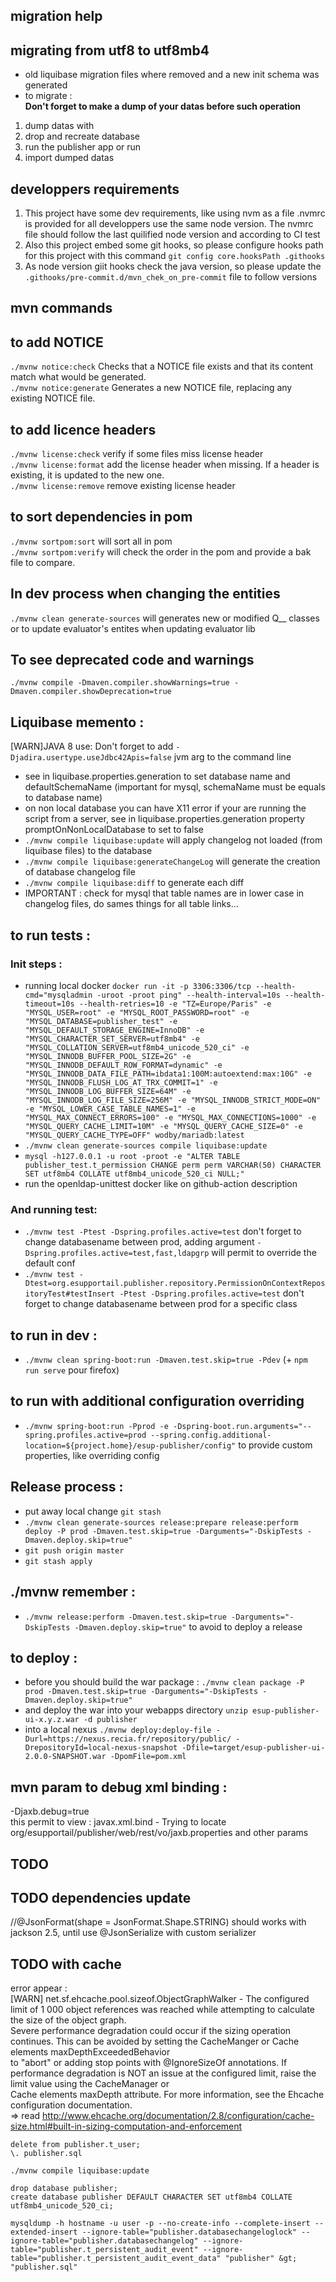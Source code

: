 ## migration help

## migrating from utf8 to utf8mb4

-   old liquibase migration files where removed and a new init schema was generated
-   to migrate :  
    **Don't forget to make a dump of your datas before such operation**

1.  dump datas with
2.  drop and recreate database
3.  run the publisher app or run
4.  import dumped datas

## developpers requirements

1.  This project have some dev requirements, like using nvm as a file .nvmrc is provided for all developpers use the same node version. The nvmrc file should follow the last quilified node version and according to CI test
2.  Also this project embed some git hooks, so please configure hooks path for this project with this command `git config core.hooksPath .githooks`
3.  As node version giit hooks check the java version, so please update the `.githooks/pre-commit.d/mvn_chek_on_pre-commit` file to follow versions

## mvn commands

## to add NOTICE

`./mvnw notice:check` Checks that a NOTICE file exists and that its content match what would be generated.  
`./mvnw notice:generate` Generates a new NOTICE file, replacing any existing NOTICE file.

## to add licence headers

`./mvnw license:check` verify if some files miss license header  
`./mvnw license:format` add the license header when missing. If a header is existing, it is updated to the new one.  
`./mvnw license:remove` remove existing license header

## to sort dependencies in pom

`./mvnw sortpom:sort` will sort all in pom  
`./mvnw sortpom:verify` will check the order in the pom and provide a bak file to compare.

## In dev process when changing the entities

`./mvnw clean generate-sources` will generates new or modified Q\_\_ classes or to update evaluator's entites when updating evaluator lib

## To see deprecated code and warnings

`./mvnw compile -Dmaven.compiler.showWarnings=true -Dmaven.compiler.showDeprecation=true`

## Liquibase memento :

\[WARN\]JAVA 8 use: Don't forget to add `-Djadira.usertype.useJdbc42Apis=false` jvm arg to the command line

-   see in liquibase.properties.generation to set database name and defaultSchemaName (important for mysql, schemaName must be equals to database name)
-   on non local database you can have X11 error if your are running the script from a server, see in liquibase.properties.generation property promptOnNonLocalDatabase to set to false
-   `./mvnw compile liquibase:update` will apply changelog not loaded (from liquibase files) to the database
-   `./mvnw compile liquibase:generateChangeLog` will generate the creation of database changelog file
-   `./mvnw compile liquibase:diff` to generate each diff
-   IMPORTANT : check for mysql that table names are in lower case in changelog files, do sames things for all table links...

## to run tests :

### Init steps :

-   running local docker `docker run -it -p 3306:3306/tcp --health-cmd="mysqladmin -uroot -proot ping" --health-interval=10s --health-timeout=10s --health-retries=10 -e "TZ=Europe/Paris" -e "MYSQL_USER=root" -e "MYSQL_ROOT_PASSWORD=root" -e "MYSQL_DATABASE=publisher_test" -e "MYSQL_DEFAULT_STORAGE_ENGINE=InnoDB" -e "MYSQL_CHARACTER_SET_SERVER=utf8mb4" -e "MYSQL_COLLATION_SERVER=utf8mb4_unicode_520_ci" -e "MYSQL_INNODB_BUFFER_POOL_SIZE=2G" -e "MYSQL_INNODB_DEFAULT_ROW_FORMAT=dynamic" -e "MYSQL_INNODB_DATA_FILE_PATH=ibdata1:100M:autoextend:max:10G" -e "MYSQL_INNODB_FLUSH_LOG_AT_TRX_COMMIT=1" -e "MYSQL_INNODB_LOG_BUFFER_SIZE=64M" -e "MYSQL_INNODB_LOG_FILE_SIZE=256M" -e "MYSQL_INNODB_STRICT_MODE=ON" -e "MYSQL_LOWER_CASE_TABLE_NAMES=1" -e "MYSQL_MAX_CONNECT_ERRORS=100" -e "MYSQL_MAX_CONNECTIONS=1000" -e "MYSQL_QUERY_CACHE_LIMIT=10M" -e "MYSQL_QUERY_CACHE_SIZE=0" -e "MYSQL_QUERY_CACHE_TYPE=OFF" wodby/mariadb:latest`
-   `./mvnw clean generate-sources compile liquibase:update`
-   `mysql -h127.0.0.1 -u root -proot -e "ALTER TABLE publisher_test.t_permission CHANGE perm perm VARCHAR(50) CHARACTER SET utf8mb4 COLLATE utf8mb4_unicode_520_ci NULL;"`
-   run the openldap-unittest docker like on github-action description

### And running test:

-   `./mvnw test -Ptest -Dspring.profiles.active=test` don't forget to change databasename between prod, adding argument `-Dspring.profiles.active=test,fast,ldapgrp` will permit to override the default conf
-   `./mvnw test -Dtest=org.esupportail.publisher.repository.PermissionOnContextRepositoryTest#testInsert -Ptest -Dspring.profiles.active=test` don't forget to change databasename between prod for a specific class

## to run in dev :

-   `./mvnw clean spring-boot:run -Dmaven.test.skip=true -Pdev` (+ `npm run serve` pour firefox)

## to run with additional configuration overriding

-   `./mvnw spring-boot:run -Pprod -e -Dspring-boot.run.arguments="--spring.profiles.active=prod --spring.config.additional-location=${project.home}/esup-publisher/config"` to provide custom properties, like overriding config

## Release process :

-   put away local change `git stash`
-   `./mvnw clean generate-sources release:prepare release:perform deploy -P prod -Dmaven.test.skip=true -Darguments="-DskipTests -Dmaven.deploy.skip=true"`
-   `git push origin master`
-   `git stash apply`

## ./mvnw remember :

-   `./mvnw release:perform -Dmaven.test.skip=true -Darguments="-DskipTests -Dmaven.deploy.skip=true"` to avoid to deploy a release

## to deploy :

-   before you should build the war package : `./mvnw clean package -P prod -Dmaven.test.skip=true -Darguments="-DskipTests -Dmaven.deploy.skip=true"`
-   and deploy the war into your webapps directory `unzip esup-publisher-ui-x.y.z.war -d publisher`
-   into a local nexus `./mvnw deploy:deploy-file -Durl=https://nexus.recia.fr/repository/public/ -DrepositoryId=local-nexus-snapshot -Dfile=target/esup-publisher-ui-2.0.0-SNAPSHOT.war -DpomFile=pom.xml`

## mvn param to debug xml binding :

\-Djaxb.debug=true  
this permit to view : javax.xml.bind - Trying to locate org/esupportail/publisher/web/rest/vo/jaxb.properties and other params

## TODO

## TODO dependencies update

//@JsonFormat(shape = JsonFormat.Shape.STRING) should works with jackson 2.5, until use @JsonSerialize with custom serializer

## TODO with cache

error appear :  
\[WARN\] net.sf.ehcache.pool.sizeof.ObjectGraphWalker - The configured limit of 1 000 object references was reached while attempting to calculate the size of the object graph.  
Severe performance degradation could occur if the sizing operation continues. This can be avoided by setting the CacheManger or Cache elements maxDepthExceededBehavior  
to "abort" or adding stop points with @IgnoreSizeOf annotations. If performance degradation is NOT an issue at the configured limit, raise the limit value using the CacheManager or  
Cache elements maxDepth attribute. For more information, see the Ehcache configuration documentation.  
\=> read http://www.ehcache.org/documentation/2.8/configuration/cache-size.html#built-in-sizing-computation-and-enforcement

```plaintext
delete from publisher.t_user;
\. publisher.sql
```

```plaintext
./mvnw compile liquibase:update
```

```plaintext
drop database publisher;
create database publisher DEFAULT CHARACTER SET utf8mb4 COLLATE utf8mb4_unicode_520_ci;
```

```plaintext
mysqldump -h hostname -u user -p --no-create-info --complete-insert --extended-insert --ignore-table="publisher.databasechangeloglock" --ignore-table="publisher.databasechangelog" --ignore-table="publisher.t_persistent_audit_event" --ignore-table="publisher.t_persistent_audit_event_data" "publisher" &gt; "publisher.sql"
```
